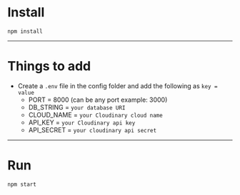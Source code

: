 # Install

`npm install`

---

# Things to add

- Create a `.env` file in the config folder and add the following as `key = value`
  - PORT = 8000 (can be any port example: 3000)
  - DB_STRING = `your database URI`
  - CLOUD_NAME = `your Cloudinary cloud name`
  - API_KEY = `your Cloudinary api key`
  - API_SECRET = `your cloudinary api secret`

---

# Run

`npm start`
